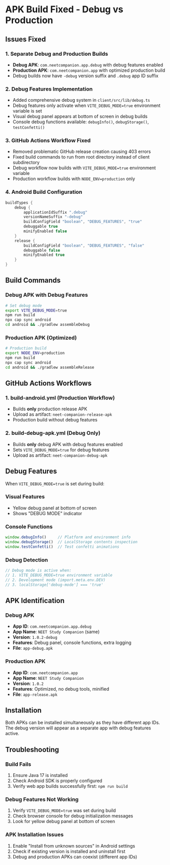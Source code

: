 # APK Build Fixed - Debug vs Production

## Issues Fixed

### 1. **Separate Debug and Production Builds**
- **Debug APK**: `com.neetcompanion.app.debug` with debug features enabled
- **Production APK**: `com.neetcompanion.app` with optimized production build
- Debug builds now have `-debug` version suffix and `.debug` app ID suffix

### 2. **Debug Features Implementation**
- Added comprehensive debug system in `client/src/lib/debug.ts`
- Debug features only activate when `VITE_DEBUG_MODE=true` environment variable is set
- Visual debug panel appears at bottom of screen in debug builds
- Console debug functions available: `debugInfo()`, `debugStorage()`, `testConfetti()`

### 3. **GitHub Actions Workflow Fixed**
- Removed problematic GitHub release creation causing 403 errors
- Fixed build commands to run from root directory instead of client subdirectory
- Debug workflow now builds with `VITE_DEBUG_MODE=true` environment variable
- Production workflow builds with `NODE_ENV=production` only

### 4. **Android Build Configuration**
```gradle
buildTypes {
    debug {
        applicationIdSuffix ".debug"
        versionNameSuffix "-debug"
        buildConfigField "boolean", "DEBUG_FEATURES", "true"
        debuggable true
        minifyEnabled false
    }
    release {
        buildConfigField "boolean", "DEBUG_FEATURES", "false"
        debuggable false
        minifyEnabled true
    }
}
```

## Build Commands

### Debug APK with Debug Features
```bash
# Set debug mode
export VITE_DEBUG_MODE=true
npm run build
npx cap sync android
cd android && ./gradlew assembleDebug
```

### Production APK (Optimized)
```bash
# Production build
export NODE_ENV=production
npm run build
npx cap sync android
cd android && ./gradlew assembleRelease
```

## GitHub Actions Workflows

### 1. **build-android.yml** (Production Workflow)
- Builds **only** production release APK
- Upload as artifact: `neet-companion-release-apk`
- Production build without debug features

### 2. **build-debug-apk.yml** (Debug Only)
- Builds **only** debug APK with debug features enabled
- Sets `VITE_DEBUG_MODE=true` for debug features
- Upload as artifact: `neet-companion-debug-apk`

## Debug Features

When `VITE_DEBUG_MODE=true` is set during build:

### Visual Features
- Yellow debug panel at bottom of screen
- Shows "DEBUG MODE" indicator

### Console Functions
```javascript
window.debugInfo()     // Platform and environment info
window.debugStorage()  // LocalStorage contents inspection
window.testConfetti()  // Test confetti animations
```

### Debug Detection
```javascript
// Debug mode is active when:
// 1. VITE_DEBUG_MODE=true environment variable
// 2. Development mode (import.meta.env.DEV)
// 3. localStorage['debug-mode'] === 'true'
```

## APK Identification

### Debug APK
- **App ID**: `com.neetcompanion.app.debug`
- **App Name**: `NEET Study Companion` (same)
- **Version**: `1.0.2-debug`
- **Features**: Debug panel, console functions, extra logging
- **File**: `app-debug.apk`

### Production APK  
- **App ID**: `com.neetcompanion.app`
- **App Name**: `NEET Study Companion`
- **Version**: `1.0.2`
- **Features**: Optimized, no debug tools, minified
- **File**: `app-release.apk`

## Installation

Both APKs can be installed simultaneously as they have different app IDs. The debug version will appear as a separate app with debug features active.

## Troubleshooting

### Build Fails
1. Ensure Java 17 is installed
2. Check Android SDK is properly configured
3. Verify web app builds successfully first: `npm run build`

### Debug Features Not Working
1. Verify `VITE_DEBUG_MODE=true` was set during build
2. Check browser console for debug initialization messages
3. Look for yellow debug panel at bottom of screen

### APK Installation Issues
1. Enable "Install from unknown sources" in Android settings
2. Check if existing version is installed and uninstall first
3. Debug and production APKs can coexist (different app IDs)